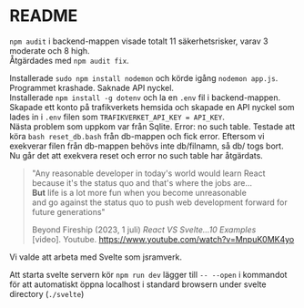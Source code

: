 README
============================
`npm audit` i backend-mappen visade totalt 11 säkerhetsrisker, varav 3 moderate och 8 high.  
Åtgärdades med `npm audit fix`.  
  
Installerade `sudo npm install nodemon` och körde igång `nodemon app.js`.  
Programmet krashade. Saknade API nyckel.  
Installerade `npm install -g dotenv` och la en `.env` fil i backend-mappen.  
Skapade ett konto på trafikverkets hemsida och skapade en API nyckel som lades in i `.env` filen som `TRAFIKVERKET_API_KEY = API_KEY`.  
Nästa problem som uppkom var från Sqlite. Error: no such table. Testade att köra `bash reset_db.bash` från db-mappen och fick error. Eftersom vi exekverar filen från db-mappen behövs inte db/filnamn, så db/ togs bort.  
Nu går det att exekvera reset och error no such table har åtgärdats.  
  
>"Any reasonable developer in today's world would learn React  
>because it's the status quo and that's where the jobs are...  
>**But** life is a lot more fun when you become unreasonable  
>and go against the status quo to push web development forward for future generations"  
>
>Beyond Fireship (2023, 1 juli) *React VS Svelte...10 Examples*  
>[video]. Youtube. https://www.youtube.com/watch?v=MnpuK0MK4yo
  
Vi valde att arbeta med Svelte som jsramverk.

Att starta svelte servern kör `npm run dev` lägger till `-- --open` i kommandot för att automatiskt öppna localhost i standard browsern under svelte directory (`./svelte`)
